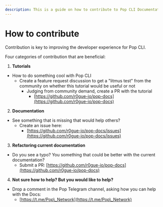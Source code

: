 ```yaml
---
description: This is a guide on how to contribute to Pop CLI Documentation
---
```


# How to contribute

Contribution is key to improving the developer experience for Pop CLI.



Four categories of contribution that are beneficial:

1. **Tutorials**

* How to do something cool with Pop CLI
  * Create a feature request discussion to get a "litmus test" from the community on whether this tutorial would be useful or not
    * Judging from community demand, create a PR with the tutorial
      * [https://github.com/r0gue-io/pop-docs](https://github.com/r0gue-io/pop-docs)

2. **Documentation**

* See something that is missing that would help others?
  * Create an issue here:
    * [https://github.com/r0gue-io/pop-docs/issues](https://github.com/r0gue-io/pop-docs/issues)

3. **Refactoring current documentation**

* Do you see a typo? You something that could be better with the current documentation?
  * Submit a PR: [https://github.com/r0gue-io/pop-docs](https://github.com/r0gue-io/pop-docs)

4. **Not sure how to help? But you would like to help?**

* Drop a comment in the Pop Telegram channel, asking how you can help with the Docs:
  * [https://t.me/Pop\_Network](https://t.me/Pop\_Network)
